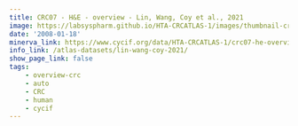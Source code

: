 ```yaml
---
title: CRC07 - H&E - overview - Lin, Wang, Coy et al., 2021
image: https://labsyspharm.github.io/HTA-CRCATLAS-1/images/thumbnail-crc07-he-overview.jpg
date: '2008-01-18'
minerva_link: https://www.cycif.org/data/HTA-CRCATLAS-1/crc07-he-overview
info_link: /atlas-datasets/lin-wang-coy-2021/
show_page_link: false
tags:
    - overview-crc
    - auto
    - CRC
    - human
    - cycif
---
```

